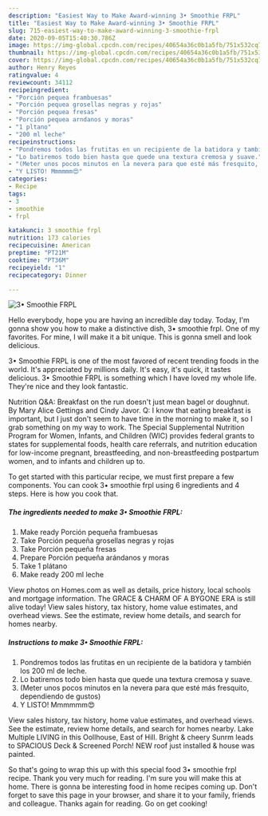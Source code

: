 ```yaml
---
description: "Easiest Way to Make Award-winning 3• Smoothie FRPL"
title: "Easiest Way to Make Award-winning 3• Smoothie FRPL"
slug: 715-easiest-way-to-make-award-winning-3-smoothie-frpl
date: 2020-09-05T15:40:30.786Z
image: https://img-global.cpcdn.com/recipes/40654a36c0b1a5fb/751x532cq70/3•-smoothie-frpl-foto-principal.jpg
thumbnail: https://img-global.cpcdn.com/recipes/40654a36c0b1a5fb/751x532cq70/3•-smoothie-frpl-foto-principal.jpg
cover: https://img-global.cpcdn.com/recipes/40654a36c0b1a5fb/751x532cq70/3•-smoothie-frpl-foto-principal.jpg
author: Henry Reyes
ratingvalue: 4
reviewcount: 34112
recipeingredient:
- "Porción pequea frambuesas"
- "Porción pequea grosellas negras y rojas"
- "Porción pequea fresas"
- "Porción pequea arndanos y moras"
- "1 pltano"
- "200 ml leche"
recipeinstructions:
- "Pondremos todos las frutitas en un recipiente de la batidora y también los 200 ml de leche."
- "Lo batiremos todo bien hasta que quede una textura cremosa y suave."
- "(Meter unos pocos minutos en la nevera para que esté más fresquito, dependiendo de gustos)"
- "Y LISTO! Mmmmmm😍"
categories:
- Recipe
tags:
- 3
- smoothie
- frpl

katakunci: 3 smoothie frpl 
nutrition: 173 calories
recipecuisine: American
preptime: "PT21M"
cooktime: "PT36M"
recipeyield: "1"
recipecategory: Dinner

---
```



![3• Smoothie FRPL](https://img-global.cpcdn.com/recipes/40654a36c0b1a5fb/751x532cq70/3•-smoothie-frpl-foto-principal.jpg)

Hello everybody, hope you are having an incredible day today. Today, I'm gonna show you how to make a distinctive dish, 3• smoothie frpl. One of my favorites. For mine, I will make it a bit unique. This is gonna smell and look delicious.

3• Smoothie FRPL is one of the most favored of recent trending foods in the world. It's appreciated by millions daily. It's easy, it's quick, it tastes delicious. 3• Smoothie FRPL is something which I have loved my whole life. They're nice and they look fantastic.

Nutrition Q&amp;A: Breakfast on the run doesn&#39;t just mean bagel or doughnut. By Mary Alice Gettings and Cindy Javor. Q: I know that eating breakfast is important, but I just don&#39;t seem to have time in the morning to make it, so I grab something on my way to work. The Special Supplemental Nutrition Program for Women, Infants, and Children (WIC) provides federal grants to states for supplemental foods, health care referrals, and nutrition education for low-income pregnant, breastfeeding, and non-breastfeeding postpartum women, and to infants and children up to.


To get started with this particular recipe, we must first prepare a few components. You can cook 3• smoothie frpl using 6 ingredients and 4 steps. Here is how you cook that.

<!--inarticleads1-->

##### The ingredients needed to make 3• Smoothie FRPL:

1. Make ready Porción pequeña frambuesas
1. Take Porción pequeña grosellas negras y rojas
1. Take Porción pequeña fresas
1. Prepare Porción pequeña arándanos y moras
1. Take 1 plátano
1. Make ready 200 ml leche


View photos on Homes.com as well as details, price history, local schools and mortgage information. The GRACE &amp; CHARM OF A BYGONE ERA is still alive today! View sales history, tax history, home value estimates, and overhead views. See the estimate, review home details, and search for homes nearby. 

<!--inarticleads2-->

##### Instructions to make 3• Smoothie FRPL:

1. Pondremos todos las frutitas en un recipiente de la batidora y también los 200 ml de leche.
1. Lo batiremos todo bien hasta que quede una textura cremosa y suave.
1. (Meter unos pocos minutos en la nevera para que esté más fresquito, dependiendo de gustos)
1. Y LISTO! Mmmmmm😍


View sales history, tax history, home value estimates, and overhead views. See the estimate, review home details, and search for homes nearby. Lake Multiple LIVING in this Oollhouse, East of Hill. Bright &amp; cheery Sunrm leads to SPACIOUS Deck &amp; Screened Porch! NEW roof just installed &amp; house was painted. 

So that's going to wrap this up with this special food 3• smoothie frpl recipe. Thank you very much for reading. I'm sure you will make this at home. There is gonna be interesting food in home recipes coming up. Don't forget to save this page in your browser, and share it to your family, friends and colleague. Thanks again for reading. Go on get cooking!
